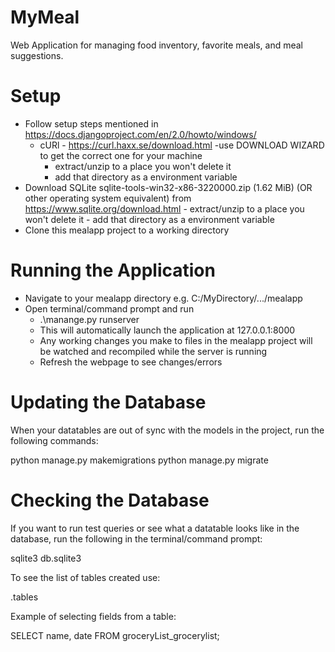 # MyMeal
Web Application for managing food inventory, favorite meals, and meal suggestions.

# Setup 
* Follow setup steps mentioned in https://docs.djangoproject.com/en/2.0/howto/windows/
	- cURl - https://curl.haxx.se/download.html
		-use DOWNLOAD WIZARD to get the correct one for your machine 
		- extract/unzip to a place you won't delete it
		- add that directory as a environment variable
* Download SQLite sqlite-tools-win32-x86-3220000.zip (1.62 MiB)	(OR other operating system equivalent) from https://www.sqlite.org/download.html
		- extract/unzip to a place you won't delete it
		- add that directory as a environment variable
* Clone this mealapp project to a working directory

# Running the Application
* Navigate to your mealapp directory e.g. C:/MyDirectory/.../mealapp
* Open terminal/command prompt and run
	* .\manange.py runserver
	* This will automatically launch the application at 127.0.0.1:8000
	* Any working changes you make to files in the mealapp project will be watched and recompiled while the server is running 
	* Refresh the webpage to see changes/errors

# Updating the Database
When your datatables are out of sync with the models in the project, run the following commands:

python manage.py makemigrations
python manage.py migrate

# Checking the Database
If you want to run test queries or see what a datatable looks like in the database, run the following in the terminal/command prompt:

sqlite3 db.sqlite3

To see the list of tables created use:

.tables

Example of selecting fields from a table:

SELECT name, date FROM groceryList_grocerylist;
